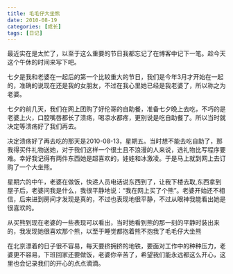 ```yaml
---
title: 毛毛仔大坐熊
date: 2010-08-19
categories: [成长]
tags: [日记]
---
```


最近实在是太忙了，以至于这么重要的节日我都忘记了在博客中记下一笔。趁今天这个午休的时间来写下吧。

七夕是我和老婆在一起后的第一个比较重大的节日，我们是今年3月才开始在一起的，准确的说现在还是我的女朋友，不过在我心里她已经是我老婆了，所以称之为老婆。


七夕的前几天，我们在网上团购了好伦哥的自助餐，准备七夕晚上去吃，不巧的是老婆上火，口腔嘴唇都长了溃疡，喝凉水都疼，更别说是吃自助餐了。所以当时就决定等溃疡好了我们再去。

决定溃疡好了再去吃的那天是2010-08-13，星期五。当时想不能去吃自助了，那我得买件礼物送她，对于我们这样一个很土且不浪漫的人来说，选礼物比写程序要难。幸好我记得有两件东西她是超喜欢的，娃娃和冰激凌。于是马上就到网上去订购了一个大坐熊。

星期六的中午，老婆在做饭，快递人员电话说东西到了，让我下楼去取,东西拿到屋子后，老婆问我是什么，我很平静地说：“我在网上买了个熊”。老婆开始还不相信，后来进到房间才发现是真的，不过也表现地很平静，不过从眼神我能看出她是很喜欢的。

从买熊到现在老婆的一些表现可以看出，当时她看到熊的那一刻的平静时装出来的，我发现她很喜欢那个熊，以至于睡觉都抱着熊不抱我了毛毛仔大坐熊

在北京漂着的日子很不容易，每天要挤拥挤的地铁，要面对工作中的种种压力，老婆更不容易，下班回家还要做饭，老婆你辛苦了，希望我们能永远都这么开心，这里也会记录我们的开心的点点滴滴。

